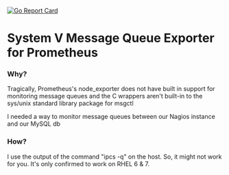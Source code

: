 [![Go Report Card](https://goreportcard.com/badge/github.com/wbh1/message_queue_exporter)](https://goreportcard.com/report/github.com/wbh1/message_queue_exporter)
# System V Message Queue Exporter for Prometheus
### Why?
Tragically, Prometheus's node_exporter does not have built in support for monitoring message queues and the C wrappers aren't built-in to the sys/unix standard library package for msgctl

I needed a way to monitor message queues between our Nagios instance and our MySQL db

### How?
I use the output of the command "ipcs -q" on the host. So, it might not work for you. It's only confirmed to work on RHEL 6 & 7.
